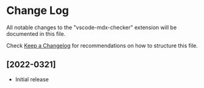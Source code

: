 # Change Log

All notable changes to the "vscode-mdx-checker" extension will be documented in this file.

Check [Keep a Changelog](http://keepachangelog.com/) for recommendations on how to structure this file.

## [2022-0321]

- Initial release
